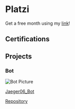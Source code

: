 # Platzi

Get a free month using my [link](https://platzi.com/r/davidsilvaa/)!

## Certifications

## Projects

###  Bot

![Bot Picture](https://pbs.twimg.com/profile_banners/1330710695109857282/1606445184/1500x500)

[Jaeger06_Bot](https://twitter.com/Jaeger06_Bot)

[Repository](https://github.com/DavidSA06/Raspberry) 